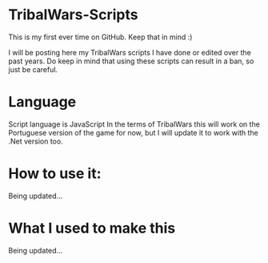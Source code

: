 # TribalWars-Scripts

This is my first ever time on GitHub. Keep that in mind :)

I will be posting here my TribalWars scripts I have done or edited over the past years.
Do keep in mind that using these scripts can result in a ban, so just be careful.


# Language

Script language is JavaScript
In the terms of TribalWars this will work on the Portuguese version of the game for now, but I will update it to work with the .Net version too.


# How to use it:

Being updated...


# What I used to make this

Being updated...

